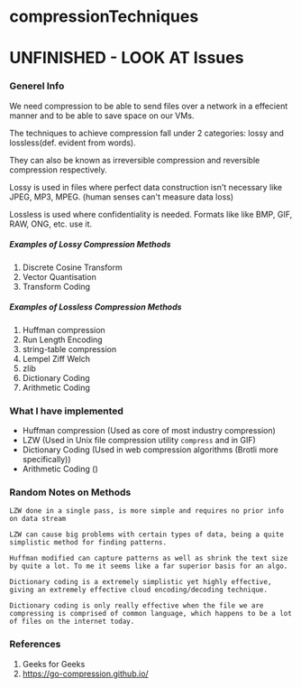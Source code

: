 # compressionTechniques
# UNFINISHED - LOOK AT Issues



### Generel Info

We need compression to be able to send files over a network in a effecient manner and to be able to save space on our VMs.

The techniques to achieve compression fall under 2 categories: lossy and lossless(def. evident from words).

They can also be known as irreversible compression and reversible compression respectively.

Lossy is used in files where perfect data construction isn't necessary like JPEG, MP3, MPEG. (human senses can't measure data loss)

Lossless is used where confidentiality is needed. Formats like like BMP, GIF, RAW, ONG, etc. use it.
##### Examples of Lossy Compression Methods
1. Discrete Cosine Transform
2. Vector Quantisation
3. Transform Coding

##### Examples of Lossless Compression Methods
1. Huffman compression
2. Run Length Encoding
3. string-table compression
4. Lempel Ziff Welch
5. zlib
6. Dictionary Coding
7. Arithmetic Coding


### What I have implemented
- Huffman compression (Used as core of most industry compression)
- LZW (Used in Unix file compression utility `compress` and in GIF)
- Dictionary Coding (Used in web compression algorithms (Brotli more specifically))
- Arithmetic Coding ()


### Random Notes on Methods
```LZW done in a single pass, is more simple and requires no prior info on data stream```

```LZW can cause big problems with certain types of data, being a quite simplistic method for finding patterns.```

```Huffman modified can capture patterns as well as shrink the text size by quite a lot. To me it seems like a far superior basis for an algo.```

```Dictionary coding is a extremely simplistic yet highly effective, giving an extremely effective cloud encoding/decoding technique.```

```Dictionary coding is only really effective when the file we are compressing is comprised of common language, which happens to be a lot of files on the internet today.```

### References
1. Geeks for Geeks
2. https://go-compression.github.io/

